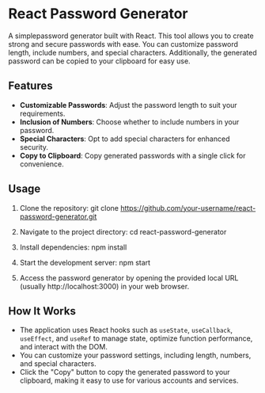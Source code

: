 # React Password Generator

A simplepassword generator built with React. This tool allows you to create strong and secure passwords with ease. You can customize password length, include numbers, and special characters. Additionally, the generated password can be copied to your clipboard for easy use.

## Features

- **Customizable Passwords**: Adjust the password length to suit your requirements.
- **Inclusion of Numbers**: Choose whether to include numbers in your password.
- **Special Characters**: Opt to add special characters for enhanced security.
- **Copy to Clipboard**: Copy generated passwords with a single click for convenience.

## Usage

1. Clone the repository:
git clone https://github.com/your-username/react-password-generator.git

2. Navigate to the project directory:
cd react-password-generator

3. Install dependencies:
npm install

4. Start the development server:
npm start



5. Access the password generator by opening the provided local URL (usually http://localhost:3000) in your web browser.

## How It Works

- The application uses React hooks such as `useState`, `useCallback`, `useEffect`, and `useRef` to manage state, optimize function performance, and interact with the DOM.
- You can customize your password settings, including length, numbers, and special characters.
- Click the "Copy" button to copy the generated password to your clipboard, making it easy to use for various accounts and services.



